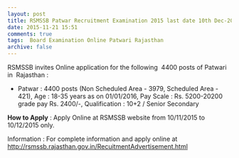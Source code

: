 ```yaml
---
layout: post
title: RSMSSB Patwar Recruitment Examination 2015 last date 10th Dec-2015   
date: 2015-11-21 15:51
comments: true
tags:  Board Examination Online Patwari Rajasthan 
archive: false
---
```

RSMSSB invites Online application for the following  4400 posts of Patwari in  Rajasthan :

- Patwar : 4400 posts (Non Scheduled Area - 3979, Scheduled Area - 421), Age : 18-35 years as on 01/01/2016, Pay Scale : Rs. 5200-20200 grade pay Rs. 2400/-, Qualification : 10+2 / Senior Secondary 

**How to Apply** : Apply Online at RSMSSB website from 10/11/2015 to 10/12/2015 only.  

Information : For complete information and apply online at <http://rsmssb.rajasthan.gov.in/RecuitmentAdvertisement.html>



